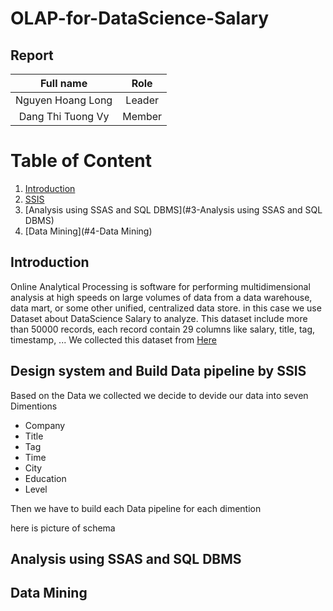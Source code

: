 # OLAP-for-DataScience-Salary


## Report
|Full name|Role|
|:--:|:--:|
| Nguyen Hoang Long| Leader |
| Dang Thi Tuong Vy| Member |
# Table of Content
1. [Introduction](#1-Introduction)
2. [SSIS](#2-SSIS)
3. [Analysis using SSAS and SQL DBMS](#3-Analysis using SSAS and SQL DBMS)
4. [Data Mining](#4-Data Mining)

## Introduction
Online Analytical Processing is software for performing multidimensional analysis at high speeds on large volumes of data from a data warehouse, data mart, or some other unified, centralized data store.
in this case we use Dataset about DataScience Salary to analyze.
This dataset include more than 50000 records, each record contain 29 columns like salary, title, tag, timestamp, ...
We collected this dataset from [Here](https://www.kaggle.com/datasets/jackogozaly/data-science-and-stem-salaries)

## Design system and Build Data pipeline by SSIS
Based on the Data we collected we decide to devide our data into seven Dimentions
+ Company
+ Title
+ Tag
+ Time
+ City
+ Education
+ Level

Then we have to build each Data pipeline for each dimention


here is picture of schema


## Analysis using SSAS and SQL DBMS

## Data Mining
